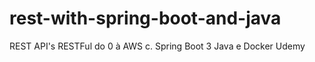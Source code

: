 # rest-with-spring-boot-and-java
REST API's RESTFul do 0 à AWS c. Spring Boot 3 Java e Docker Udemy
